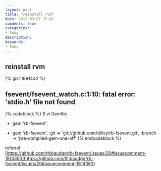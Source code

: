 ```yaml
---
layout: post
title: "reinstall rvm"
date: 2012-03-07 15:41
comments: true
categories: 
- Ruby
description: 
keywords:
- Ruby
---
```


## reinstall rvm
{% gist 1991442 %}

## fsevent/fsevent_watch.c:1:10: fatal error: 'stdio.h' file not found
{% codeblock %}
$ vi Gemfile
>>
- gem 'rb-fsevent',
+ gem 'rb-fsevent', :git => 'git://github.com/ttilley/rb-fsevent.git', :branch => 'pre-compiled-gem-one-off'
{% endcodeblock %}

referrel  
[https://github.com/thibaudgg/rb-fsevent/issues/20#issuecomment-1814363](https://github.com/thibaudgg/rb-fsevent/issues/20#issuecomment-1814363)

